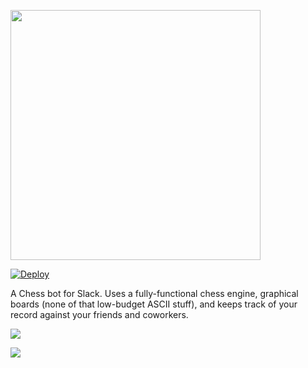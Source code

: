 <img src=http://i.imgur.com/Z3KZf4K.png width=400></img>

[![Deploy](https://www.herokucdn.com/deploy/button.svg)](https://heroku.com/deploy)

A Chess bot for Slack. Uses a fully-functional chess engine, graphical boards (none of that low-budget ASCII stuff), and keeps track of your record against your friends and coworkers.

![](http://i.imgur.com/cDPLZl1.png)

![](http://i.imgur.com/eC0NWDq.png)
